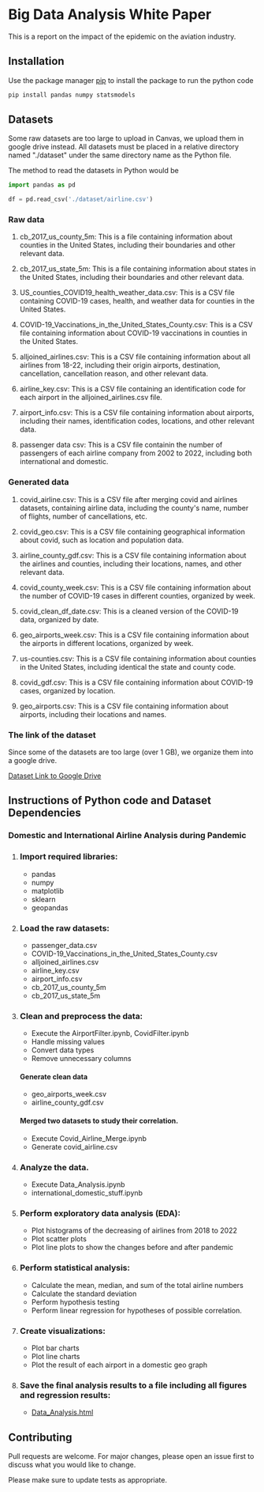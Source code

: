 # Big Data Analysis White Paper

This is a report on the impact of the epidemic on the aviation industry.

## Installation

Use the package manager [pip](https://pip.pypa.io/en/stable/) to install the package to run the python code

```bash
pip install pandas numpy statsmodels
```

## Datasets

Some raw datasets are too large to upload in Canvas, we upload them in google drive instead. All datasets must be placed in a relative directory named "./dataset" under the same directory name as the Python file.

The method to read the datasets in Python would be 

```Python
import pandas as pd

df = pd.read_csv('./dataset/airline.csv')
```
### Raw data

1. cb_2017_us_county_5m: This is a file containing information about counties in the United States, including their boundaries and other relevant data.

2. cb_2017_us_state_5m: This is a file containing information about states in the United States, including their boundaries and other relevant data.

3. US_counties_COVID19_health_weather_data.csv: This is a CSV file containing COVID-19 cases, health, and weather data for counties in the United States.

4. COVID-19_Vaccinations_in_the_United_States_County.csv: This is a CSV file containing information about COVID-19 vaccinations in counties in the United States.

5. alljoined_airlines.csv: This is a CSV file containing information about all airlines from 18-22, including their origin airports, destination, cancellation, cancellation reason, and other relevant data.

6. airline_key.csv: This is a CSV file containing an identification code for each airport in the alljoined_airlines.csv file.

7. airport_info.csv: This is a CSV file containing information about airports, including their names, identification codes, locations, and other relevant data.

8. passenger data csv: This is a CSV file containin the number of passengers of each airline company from 2002 to 2022, including both international and domestic.

### Generated data
1. covid_airline.csv: This is a CSV file after merging covid and airlines datasets, containing airline data, including the county's name, number of flights, number of cancellations, etc.

2. covid_geo.csv: This is a CSV file containing geographical information about covid, such as location and population data.

3. airline_county_gdf.csv: This is a CSV file containing information about the airlines and counties, including their locations, names, and other relevant data.

4. covid_county_week.csv: This is a CSV file containing information about the number of COVID-19 cases in different counties, organized by week.

5. covid_clean_df_date.csv: This is a cleaned version of the COVID-19 data, organized by date.

6. geo_airports_week.csv: This is a CSV file containing information about the airports in different locations, organized by week.

7. us-counties.csv: This is a CSV file containing information about counties in the United States, including identical the state and county code.

8. covid_gdf.csv: This is a CSV file containing information about COVID-19 cases, organized by location.

9. geo_airports.csv: This is a CSV file containing information about airports, including their locations and names.

### The link of the dataset

Since some of the datasets are too large (over 1 GB), we organize them into a google drive.

[Dataset Link to Google Drive](https://drive.google.com/drive/folders/1meuEqb81q4-Gjq2OZwNXn0zn1_0Vac5X?usp=share_link)

## Instructions of Python code and Dataset Dependencies

### Domestic and International Airline Analysis during Pandemic


1. ### Import required libraries: 
    - pandas
    - numpy
    - matplotlib
    - sklearn
    - geopandas

2. ### Load the raw datasets:
    - passenger_data.csv
    - COVID-19_Vaccinations_in_the_United_States_County.csv
    - alljoined_airlines.csv
    - airline_key.csv
    - airport_info.csv
    - cb_2017_us_county_5m
    - cb_2017_us_state_5m

3. ### Clean and preprocess the data:
    - Execute the AirportFilter.ipynb, CovidFilter.ipynb
    - Handle missing values
    - Convert data types
    - Remove unnecessary columns
    #### Generate clean data
    - geo_airports_week.csv
    - airline_county_gdf.csv
    #### Merged two datasets to study their correlation.
    - Execute Covid_Airline_Merge.ipynb
    - Generate covid_airline.csv

4. ### Analyze the data.
    - Execute Data_Analysis.ipynb
    - international_domestic_stuff.ipynb

5. ### Perform exploratory data analysis (EDA):
    - Plot histograms of the decreasing of airlines from 2018 to 2022
    - Plot scatter plots
    - Plot line plots to show the changes before and after pandemic

6. ### Perform statistical analysis:
    - Calculate the mean, median, and sum of the total airline numbers
    - Calculate the standard deviation
    - Perform hypothesis testing
    - Perform linear regression for hypotheses of possible correlation.

7. ### Create visualizations:
    - Plot bar charts
    - Plot line charts
    - Plot the result of each airport in a domestic geo graph 

8. ### Save the final analysis results to a file including all figures and regression results:
    - [Data_Analysis.html](https://github.com/Haoj1/Big-Data-Econ-Analysis/blob/main/Data_Analysis.html)


## Contributing

Pull requests are welcome. For major changes, please open an issue first
to discuss what you would like to change.

Please make sure to update tests as appropriate.
